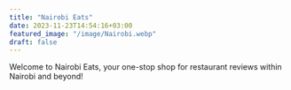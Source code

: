 ```yaml
---
title: "Nairobi Eats"
date: 2023-11-23T14:54:16+03:00
featured_image: "/image/Nairobi.webp"
draft: false
---
```


Welcome to Nairobi Eats, your one-stop shop for restaurant reviews within Nairobi and beyond!
